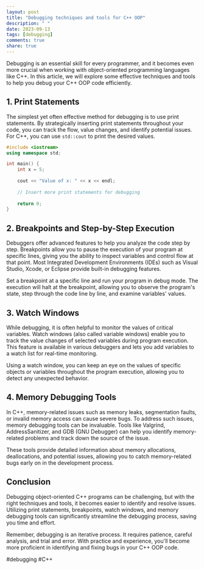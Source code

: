 ```yaml
---
layout: post
title: "Debugging techniques and tools for C++ OOP"
description: " "
date: 2023-09-13
tags: [debugging]
comments: true
share: true
---
```


Debugging is an essential skill for every programmer, and it becomes even more crucial when working with object-oriented programming languages like C++. In this article, we will explore some effective techniques and tools to help you debug your C++ OOP code efficiently.

## 1. Print Statements

The simplest yet often effective method for debugging is to use print statements. By strategically inserting print statements throughout your code, you can track the flow, value changes, and identify potential issues. For C++, you can use `std::cout` to print the desired values.

```cpp
#include <iostream>
using namespace std;

int main() {
    int x = 5;
    
    cout << "Value of x: " << x << endl;
    
    // Insert more print statements for debugging
    
    return 0;
}
```

## 2. Breakpoints and Step-by-Step Execution

Debuggers offer advanced features to help you analyze the code step by step. Breakpoints allow you to pause the execution of your program at specific lines, giving you the ability to inspect variables and control flow at that point. Most Integrated Development Environments (IDEs) such as Visual Studio, Xcode, or Eclipse provide built-in debugging features.

Set a breakpoint at a specific line and run your program in debug mode. The execution will halt at the breakpoint, allowing you to observe the program's state, step through the code line by line, and examine variables' values.

## 3. Watch Windows

While debugging, it is often helpful to monitor the values of critical variables. Watch windows (also called variable windows) enable you to track the value changes of selected variables during program execution. This feature is available in various debuggers and lets you add variables to a watch list for real-time monitoring.

Using a watch window, you can keep an eye on the values of specific objects or variables throughout the program execution, allowing you to detect any unexpected behavior.

## 4. Memory Debugging Tools

In C++, memory-related issues such as memory leaks, segmentation faults, or invalid memory access can cause severe bugs. To address such issues, memory debugging tools can be invaluable. Tools like Valgrind, AddressSanitizer, and GDB (GNU Debugger) can help you identify memory-related problems and track down the source of the issue.

These tools provide detailed information about memory allocations, deallocations, and potential issues, allowing you to catch memory-related bugs early on in the development process.

## Conclusion

Debugging object-oriented C++ programs can be challenging, but with the right techniques and tools, it becomes easier to identify and resolve issues. Utilizing print statements, breakpoints, watch windows, and memory debugging tools can significantly streamline the debugging process, saving you time and effort.

Remember, debugging is an iterative process. It requires patience, careful analysis, and trial and error. With practice and experience, you'll become more proficient in identifying and fixing bugs in your C++ OOP code.

#debugging #C++